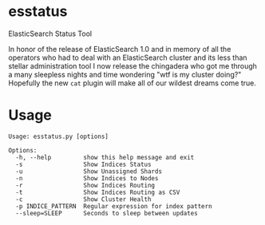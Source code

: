 esstatus
========

ElasticSearch Status Tool

In honor of the release of ElasticSearch 1.0 and in memory of all the operators
who had to deal with an ElasticSearch cluster and its less than stellar 
administration tool I now release the chingadera who got me through a many
sleepless nights and time wondering "wtf is my cluster doing?"  Hopefully 
the new `cat` plugin will make all of our wildest dreams come true.

Usage
=====

	Usage: esstatus.py [options]

	Options:
	  -h, --help         show this help message and exit
	  -s                 Show Indices Status
	  -u                 Show Unassigned Shards
	  -n                 Show Indices to Nodes
	  -r                 Show Indices Routing
	  -t                 Show Indices Routing as CSV
	  -c                 Show Cluster Health
	  -p INDICE_PATTERN  Regular expression for index pattern
	  --sleep=SLEEP      Seconds to sleep between updates

